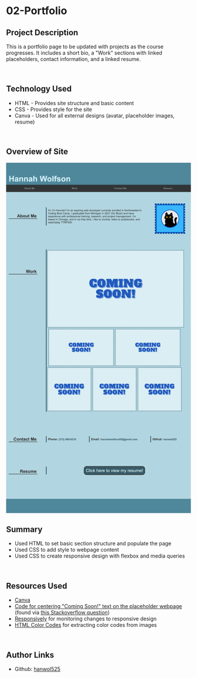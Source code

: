 # 02-Portfolio

## Project Description
This is a portfolio page to be updated with projects as the course progresses. It includes a short bio, a "Work" sections with linked placeholders, contact information, and a linked resume.

<br>

## Technology Used
<ul>
    <li> HTML - Provides site structure and basic content
    <li> CSS - Provides style for the site
    <li> Canva - Used for all external designs (avatar, placeholder images, resume)
</ul>

<br>

## Overview of Site
<img src="assets/images/site-overview.png" alt="a picture of the working webpage" title="Webpage Preview">

<br>

## Summary
<ul>
    <li> Used HTML to set basic section structure and populate the page
    <li> Used CSS to add style to webpage content
    <li> Used CSS to create responsive design with flexbox and media queries
</ul>

<br>

## Resources Used
<ul>
    <li><a href="https://www.canva.com/">Canva</a>
    <li><a href="https://codepen.io/pythagoras1357/pen/ezXgrm">Code for centering "Coming Soon!" text on the placeholder webpage </a>(found via <a href="https://stackoverflow.com/questions/7948333/css-position-text-in-the-middle-of-the-page"> this Stackoverflow question</a>)
    <li><a href="https://responsively.app/">Responsively</a> for monitoring changes to responsive design
    <li><a href="https://html-color-codes.info/colors-from-image/">HTML Color Codes</a> for extracting color codes from images
</ul>

<br>

## Author Links
<ul>
    <li>Github: <a href="https://github.com/hanwol525">hanwol525</a>
</ul>
